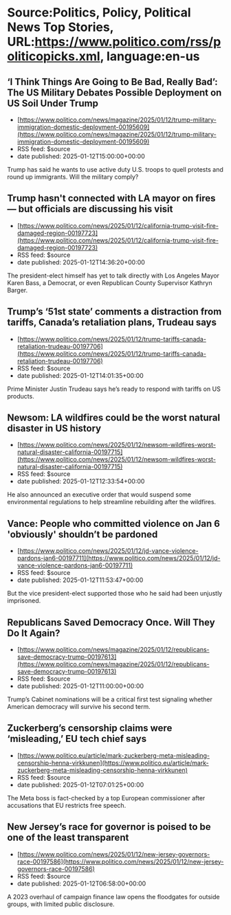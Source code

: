# Source:Politics, Policy, Political News Top Stories, URL:https://www.politico.com/rss/politicopicks.xml, language:en-us

## ‘I Think Things Are Going to Be Bad, Really Bad’: The US Military Debates Possible Deployment on US Soil Under Trump
 - [https://www.politico.com/news/magazine/2025/01/12/trump-military-immigration-domestic-deployment-00195609](https://www.politico.com/news/magazine/2025/01/12/trump-military-immigration-domestic-deployment-00195609)
 - RSS feed: $source
 - date published: 2025-01-12T15:00:00+00:00

Trump has said he wants to use active duty U.S. troops to quell protests and round up immigrants. Will the military comply?

## Trump hasn't connected with LA mayor on fires — but officials are discussing his visit
 - [https://www.politico.com/news/2025/01/12/california-trump-visit-fire-damaged-region-00197723](https://www.politico.com/news/2025/01/12/california-trump-visit-fire-damaged-region-00197723)
 - RSS feed: $source
 - date published: 2025-01-12T14:36:20+00:00

The president-elect himself has yet to talk directly with Los Angeles Mayor Karen Bass, a Democrat, or even Republican County Supervisor Kathryn Barger.

## Trump’s ‘51st state’ comments a distraction from tariffs, Canada’s retaliation plans, Trudeau says
 - [https://www.politico.com/news/2025/01/12/trump-tariffs-canada-retaliation-trudeau-00197706](https://www.politico.com/news/2025/01/12/trump-tariffs-canada-retaliation-trudeau-00197706)
 - RSS feed: $source
 - date published: 2025-01-12T14:01:35+00:00

Prime Minister Justin Trudeau says he’s ready to respond with tariffs on US products.

## Newsom: LA wildfires could be the worst natural disaster in US history
 - [https://www.politico.com/news/2025/01/12/newsom-wildfires-worst-natural-disaster-california-00197715](https://www.politico.com/news/2025/01/12/newsom-wildfires-worst-natural-disaster-california-00197715)
 - RSS feed: $source
 - date published: 2025-01-12T12:33:54+00:00

He also announced an executive order that would suspend some environmental regulations to help streamline rebuilding after the wildfires.

## Vance: People who committed violence on Jan 6 'obviously' shouldn’t be pardoned
 - [https://www.politico.com/news/2025/01/12/jd-vance-violence-pardons-jan6-00197711](https://www.politico.com/news/2025/01/12/jd-vance-violence-pardons-jan6-00197711)
 - RSS feed: $source
 - date published: 2025-01-12T11:53:47+00:00

But the vice president-elect supported those who he said had been unjustly imprisoned.

## Republicans Saved Democracy Once. Will They Do It Again?
 - [https://www.politico.com/news/magazine/2025/01/12/republicans-save-democracy-trump-00197613](https://www.politico.com/news/magazine/2025/01/12/republicans-save-democracy-trump-00197613)
 - RSS feed: $source
 - date published: 2025-01-12T11:00:00+00:00

Trump’s Cabinet nominations will be a critical first test signaling whether American democracy will survive his second term.

## Zuckerberg’s censorship claims were ‘misleading,’ EU tech chief says
 - [https://www.politico.eu/article/mark-zuckerberg-meta-misleading-censorship-henna-virkkunen](https://www.politico.eu/article/mark-zuckerberg-meta-misleading-censorship-henna-virkkunen)
 - RSS feed: $source
 - date published: 2025-01-12T07:01:25+00:00

The Meta boss is fact-checked by a top European commissioner after accusations that EU restricts free speech.

## New Jersey’s race for governor is poised to be one of the least transparent
 - [https://www.politico.com/news/2025/01/12/new-jersey-governors-race-00197586](https://www.politico.com/news/2025/01/12/new-jersey-governors-race-00197586)
 - RSS feed: $source
 - date published: 2025-01-12T06:58:00+00:00

A 2023 overhaul of campaign finance law opens the floodgates for outside groups, with limited public disclosure.

